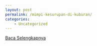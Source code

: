 ```yaml
---
layout: post
permalink: /mimpi-kesurupan-di-kuburan/
categories:
    - Uncategorized
---
```


[Baca Selengkapnya](/08)